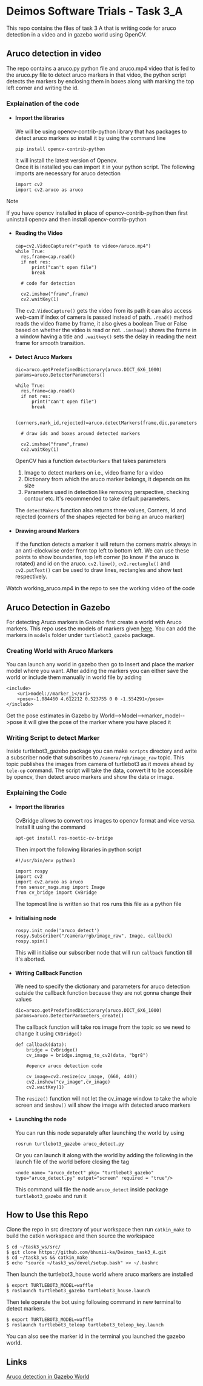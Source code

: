 # Deimos Software Trials - Task 3_A
This repo contains the files of task 3 A that is writing code for aruco detection in a video and in gazebo world using OpenCV.

## Aruco detection in video
The repo contains a aruco.py python file and aruco.mp4 video that is fed to the aruco.py file to detect aruco markers in that video, the python script detects the markers by enclosing them in boxes along with marking the top left corner and writing the id.
### Explaination of the code 
- #### Import the libraries
  We will be using opencv-contrib-python library that has packages to detect aruco markers so install it by using the command line
  ```
  pip install opencv-contrib-python
  ```
  It will install the latest version of Opencv.<br>
  Once it is installed you can import it in your python script. The following imports are necessary for aruco detection
  ```
  import cv2
  import cv2.aruco as aruco
  ```
>[!NOTE]
>If you have opencv installed in place of opencv-contrib-python then first uninstall opencv and then install opencv-contrib-python

- #### Reading the Video
  ```
  cap=cv2.VideoCapture(r"<path to video>/aruco.mp4")
  while True:
    res,frame=cap.read()
    if not res:
        print("can't open file")
        break
  
    # code for detection
  
    cv2.imshow("frame",frame)
    cv2.waitKey(1)  
  ```
  The `cv2.VideoCapture()` gets the video from its path it can also access web-cam if index of camera is passed instead of path. `.read()` method reads the video frame by frame, it also gives a boolean True or False based on whether the video is read or not. `.imshow()` shows the frame in a window having  a title and `.waitkey()` sets the delay in reading the next frame for smooth transition.
- #### Detect Aruco Markers
  ```
  dic=aruco.getPredefinedDictionary(aruco.DICT_6X6_1000)
  params=aruco.DetectorParameters()

  while True:
    res,frame=cap.read()
    if not res:
        print("can't open file")
        break
    
    (corners,mark_id,rejected)=aruco.detectMarkers(frame,dic,parameters=params)

    # draw ids and boxes around detected markers
  
    cv2.imshow("frame",frame)
    cv2.waitKey(1) 
  ```
  OpenCV has a function `detectMarkers` that takes parameters
   1. Image to detect markers on i.e., video frame for a video
   2. Dictionary from which the aruco marker belongs, it depends on its size
   3. Parameters used in detection like removing perspective, checking contour etc. It's recommended to take default parameters.

  The `detectMakers` function also returns three values, Corners, Id and rejected (corners of the shapes rejected for being an aruco marker)

- #### Drawing around Markers
  If the function detects a marker it will return the corners matrix always in an anti-clockwise order from top left to bottom left. We can use these points to show boundaries, top left corner (to know if the aruco is rotated) and id on the aruco. `cv2.line()`, `cv2.rectangle()` and `cv2.putText()` can be used to draw lines, rectangles and show text respectively.

Watch working_aruco.mp4 in the repo to see the working video of the code
## Aruco Detection in Gazebo
For detecting Aruco markers in Gazebo first create a world with Aruco markers. This repo uses the models of markers given [here](https://github.com/sacchinbhg/gazebo_aruco_models.git). You can add the markers in `models` folder under `turtlebot3_gazebo` package.

### Creating World with Aruco Markers
You can launch any world in gazebo then go to Insert and place the marker model where you want. After adding the markers you can either save the world or include them manually in world file by adding
```
<include>
    <uri>model://marker_1</uri>
    <pose>-1.084460 4.612212 0.523755 0 0 -1.554291</pose> 
</include>
```
Get the pose estimates in Gazebo by World-->Model-->marker_model-->pose it will give the pose of the marker where you have placed it
### Writing Script to detect Marker
Inside turtlebot3_gazebo package you can make `scripts` directory and write a subscriber node that subscribes to `/camera/rgb/image_raw` topic. This topic publishes the images from camera of turtlebot3 as it moves ahead by `tele-op` command. The script will take the data, convert it to be accessible by opencv, then detect aruco markers and show the data or image.
### Explaining the Code
- #### Import the libraries
  CvBridge allows to convert ros images to opencv format and vice versa. Install it using the command
  ```
  apt-get install ros-noetic-cv-bridge
  ```
  Then import the following libraries in python script
  ```
  #!/usr/bin/env python3

  import rospy
  import cv2
  import cv2.aruco as aruco
  from sensor_msgs.msg import Image
  from cv_bridge import CvBridge
  ```
  The topmost line is written so that ros runs this file as a python file
- #### Initialising node
  ```
  rospy.init_node('aruco_detect')
  rospy.Subscriber("/camera/rgb/image_raw", Image, callback)
  rospy.spin()
  ```
  This will initialise our subscriber node that will run `callback` function till it's aborted.

- #### Writing Callback Function
  We need to specify the dictionary and parameters for aruco detection outside the callback function because they are not gonna change their values
  ```
  dic=aruco.getPredefinedDictionary(aruco.DICT_6X6_1000)
  params=aruco.DetectorParameters_create()
  ```
  The callback function will take ros image from the topic so we need to change it using `CVBridge()`
  ```
  def callback(data):
      bridge = CvBridge()
      cv_image = bridge.imgmsg_to_cv2(data, "bgr8")

      #opencv aruco detection code
  
      cv_image=cv2.resize(cv_image, (660, 440)) 
      cv2.imshow("cv_image",cv_image)
      cv2.waitKey(1)
  ``` 
  The `resize()` function will not let the cv_image window to take the whole screen and `imshow()` will show the image with detected aruco markers
- #### Launching the node
  You can run this node separately after launching the world by using
  ```
  rosrun turtlebot3_gazebo aruco_detect.py
  ```
  Or you can launch it along with the world by adding the following in the launch file of the world before closing the <launch> tag
  ```
  <node name= "aruco_detect" pkg= "turtlebot3_gazebo" type="aruco_detect.py" output="screen" required = "true"/>
  ```
  This command will file the node `aruco_detect` inside package `turtlebot3_gazebo` and run it

## How to Use this Repo
Clone the repo in src directory of your workspace then run `catkin_make` to build the catkin workspace and then source the workspace
```
$ cd ~/task3_ws/src/
$ git clone https://github.com/bhumii-ka/Deimos_task3_A.git
$ cd ~/task3_ws && catkin_make
$ echo "source ~/task3_ws/devel/setup.bash" >> ~/.bashrc
```
Then launch the turtlebot3_house world where aruco markers are installed
```
$ export TURTLEBOT3_MODEL=waffle
$ roslaunch turtlebot3_gazebo turtlebot3_house.launch
```
Then tele operate the bot using following command in new terminal to detect markers.
```
$ export TURTLEBOT3_MODEL=waffle
$ roslaunch turtlebot3_teleop turtlebot3_teleop_key.launch
```
You can also see the marker id in the terminal you launched the gazebo world.


## Links
[Aruco detection in Gazebo World](https://youtu.be/at4K2Owzty8)
